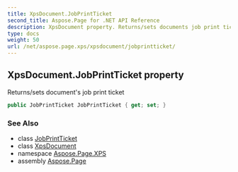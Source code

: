 ```yaml
---
title: XpsDocument.JobPrintTicket
second_title: Aspose.Page for .NET API Reference
description: XpsDocument property. Returns/sets documents job print ticket
type: docs
weight: 50
url: /net/aspose.page.xps/xpsdocument/jobprintticket/
---
```

## XpsDocument.JobPrintTicket property

Returns/sets document's job print ticket

```csharp
public JobPrintTicket JobPrintTicket { get; set; }
```

### See Also

* class [JobPrintTicket](../../../aspose.page.xps.xpsmetadata/jobprintticket/)
* class [XpsDocument](../)
* namespace [Aspose.Page.XPS](../../xpsdocument/)
* assembly [Aspose.Page](../../../)


